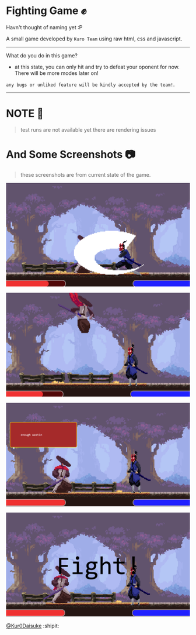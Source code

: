 # Fighting Game :fist:
Havn't thought of naming yet :P

A small game developed by `Kuro Team` using raw html, css and javascript.

<hr>

What do you do in this game?
- at this state, you can only hit and try to defeat your oponent for now. There will be more modes later on!

`any bugs or unliked feature will be kindly accepted by the team!`.

<hr>

# NOTE :book:

> test runs are not available yet
  there are rendering issues

# And Some Screenshots :camera:

> these screenshots are from current state of the game.

<img src="/img/screenshots/Screenshot (5).png"></img>


<img src="/img/screenshots/Screenshot (6).png"></img>


<img src="/img/screenshots/Screenshot (12).png"></img>


<img src="/img/screenshots/Screenshot (13).png"></img>

[@Kur0Daisuke](`@Kur0Daisuke`) :shipit:
